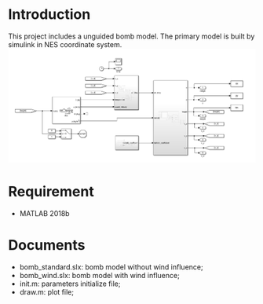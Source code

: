 # Introduction
This project includes a unguided bomb model. The primary model is built by simulink in 
NES coordinate system. 
![bomb model](https://github.com/YangShengqi/Shot/blob/master/img/bomb_model.PNG)

# Requirement
* MATLAB 2018b 

# Documents
* bomb_standard.slx: bomb model without wind influence;
* bomb_wind.slx: bomb model with wind influence;
* init.m: parameters initialize file;
* draw.m: plot file;

